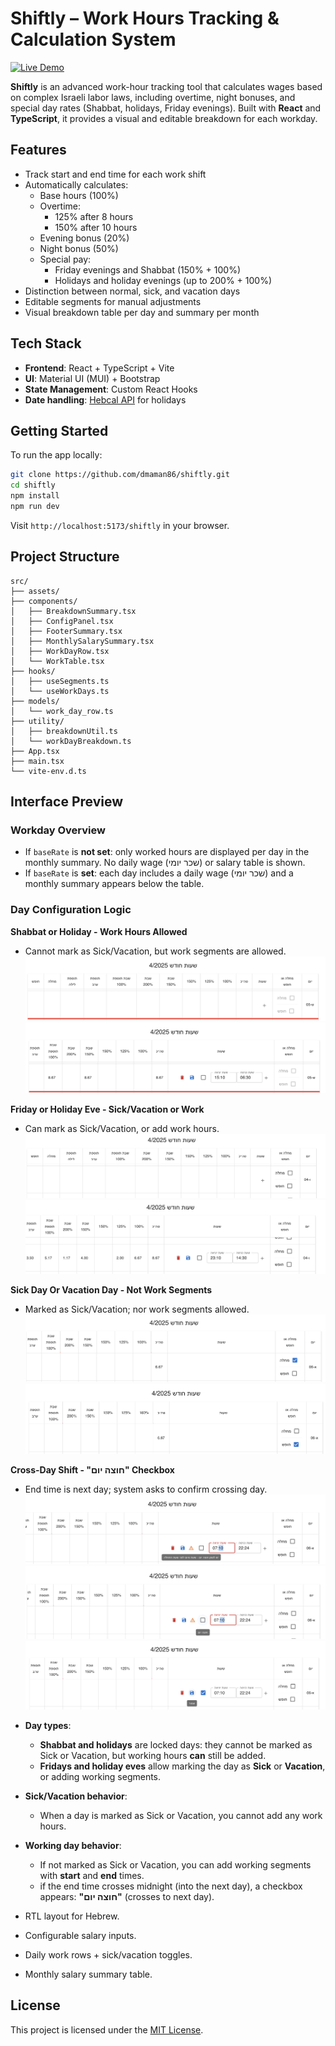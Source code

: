 # Shiftly – Work Hours Tracking & Calculation System

[![Live Demo](https://img.shields.io/badge/Live%20Demo-Online-blue)](https://dmaman86.github.io/shiftly/)

**Shiftly** is an advanced work-hour tracking tool that calculates wages based on complex Israeli labor laws, including overtime, night bonuses, and special day rates (Shabbat, holidays, Friday evenings). Built with **React** and **TypeScript**, it provides a visual and editable breakdown for each workday.

## Features

- Track start and end time for each work shift
- Automatically calculates:
  - Base hours (100%)
  - Overtime:
    - 125% after 8 hours
    - 150% after 10 hours
  - Evening bonus (20%)
  - Night bonus (50%)
  - Special pay:
    - Friday evenings and Shabbat (150% + 100%)
    - Holidays and holiday evenings (up to 200% + 100%)
- Distinction between normal, sick, and vacation days
- Editable segments for manual adjustments
- Visual breakdown table per day and summary per month

## Tech Stack

- **Frontend**: React + TypeScript + Vite
- **UI**: Material UI (MUI) + Bootstrap
- **State Management**: Custom React Hooks
- **Date handling**: [Hebcal API](https://www.hebcal.com/home/developer-apis) for holidays

## Getting Started

To run the app locally:

```bash
git clone https://github.com/dmaman86/shiftly.git
cd shiftly
npm install
npm run dev
```

Visit `http://localhost:5173/shiftly` in your browser.

## Project Structure

```plaintext
src/
├── assets/
├── components/
│   ├── BreakdownSummary.tsx
│   ├── ConfigPanel.tsx
│   ├── FooterSummary.tsx
│   ├── MonthlySalarySummary.tsx
│   ├── WorkDayRow.tsx
│   └── WorkTable.tsx
├── hooks/
│   ├── useSegments.ts
│   └── useWorkDays.ts
├── models/
│   └── work_day_row.ts
├── utility/
│   ├── breakdownUtil.ts
│   └── workDayBreakdown.ts
├── App.tsx
├── main.tsx
└── vite-env.d.ts
```

## Interface Preview

### Workday Overview

- If `baseRate` is **not set**: only worked hours are displayed per day in the monthly summary. No daily wage (שכר יומי) or salary table is shown.
- If `baseRate` is **set**: each day includes a daily wage (שכר יומי) and a monthly summary appears below the table.

### Day Configuration Logic

**Shabbat or Holiday - Work Hours Allowed**

- Cannot mark as Sick/Vacation, but work segments are allowed.
  ![Shabbat Sick Vacation Example](./public/shabbat-sick-vacation.png)
  ![Shabbat Hours Example](./public/shabbat-hours.png)

**Friday or Holiday Eve - Sick/Vacation or Work**

- Can mark as Sick/Vacation, or add work hours.
  ![Friday Sick Vacation Example](./public/friday-sick-vacation.png)
  ![Friday Hours Example](./public/friday-hours.png)

**Sick Day Or Vacation Day - Not Work Segments**

- Marked as Sick/Vacation; nor work segments allowed.
  ![Sick Select Example](./public/sick-day-select.png)
  ![Vacation Select Example](./public/vacation-day-select.png)

**Cross-Day Shift - "חוצה יום" Checkbox**

- End time is next day; system asks to confirm crossing day.
  ![Cross Day Warning](./public/cross-day-warning.png)
  ![Cross Day Checkbox](./public/cross-day-checkbox.png)
  ![Cross Day](./public/shift-save.png)

- **Day types**:

  - **Shabbat and holidays** are locked days: they cannot be marked as Sick or Vacation, but working hours **can** still be added.
  - **Fridays and holiday eves** allow marking the day as **Sick** or **Vacation**, or adding working segments.

- **Sick/Vacation behavior**:

  - When a day is marked as Sick or Vacation, you cannot add any work hours.

- **Working day behavior**:

  - If not marked as Sick or Vacation, you can add working segments with **start** and **end** times.
  - if the end time crosses midnight (into the next day), a checkbox appears: **"חוצה יום"** (crosses to next day).

- RTL layout for Hebrew.
- Configurable salary inputs.
- Daily work rows + sick/vacation toggles.
- Monthly salary summary table.

## License

This project is licensed under the [MIT License](LICENSE).
